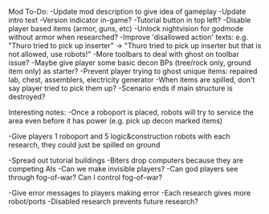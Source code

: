 Mod To-Do:
-Update mod description to give idea of gameplay
-Update intro text
-Version indicator in-game?
-Tutorial button in top left?
-Disable player based items (armor, guns, etc)
-Unlock nightvision for godmode without armor when researched?
-Improve 'disallowed action' texts: e.g. "Thuro tried to pick up inserter" -> "Thuro tried to pick up inserter but that is not allowed, use robots!"
-More toolbars to deal with ghost on toolbar issue?
-Maybe give player some basic decon BPs (tree/rock only, ground item only) as starter?
-Prevent player trying to ghost unique items: repaired lab, chest, assemblers, electricity generator
-When items are spilled, don't say player tried to pick them up?
-Scenario ends if main structure is destroyed?

Interesting notes:
-Once a roboport is placed, robots will try to service the area even before it has power (e.g. pick up decon marked items)


-Give players 1 roboport and 5 logic&construction robots with each research, they could just be spilled on ground

-Spread out tutorial buildings
-Biters drop computers because they are competing AIs
-Can we make invisible players?
-Can god players see through fog-of-war? Can I control fog-of-war?

-Give error messages to players making error
-Each research gives more robot/ports
-Disabled research prevents future research?

